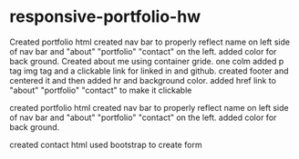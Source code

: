 # responsive-portfolio-hw

Created portfolio html 
    created nav bar to properly reflect name on left side of nav bar and "about" "portfolio" "contact" on the left. added color for back ground. 
    Created about me using container gride. one colm added p tag img tag and a clickable link for linked in and github. 
    created footer and centered it and then added hr and background color. 
    added href link to "about" "portfolio" "contact" to make it clickable 



created portfolio html 
    created nav bar to properly reflect name on left side of nav bar and "about" "portfolio" "contact" on the left. added color for back ground. 

created contact html 
used bootstrap to create form 